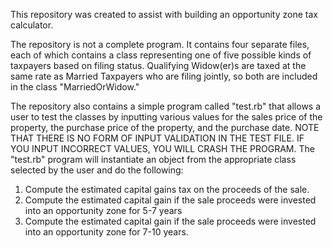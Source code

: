 This repository was created to assist with building an opportunity zone tax calculator.

The repository is not a complete program.  It contains four separate files, each of which contains a class representing one of five possible kinds of taxpayers based on filing status.  Qualifying Widow(er)s are taxed at the same rate as Married Taxpayers who are filing jointly, so both are included in the class "MarriedOrWidow."

The repository also contains a simple program called "test.rb" that allows a user to test the classes by inputting various values for the sales price of the property, the purchase price of the property, and the purchase date.  NOTE THAT THERE IS NO FORM OF INPUT VALIDATION IN THE TEST FILE.  IF YOU INPUT INCORRECT VALUES, YOU WILL CRASH THE PROGRAM.  The "test.rb" program will instantiate an object from the appropriate class selected by the user and do the following:

1) Compute the estimated capital gains tax on the proceeds of the sale.
2) Compute the estimated capital gain if the sale proceeds were invested into an opportunity zone for 5-7 years
3) Compute the estimated capital gain if the sale proceeds were invested into an opportunity zone for 7-10 years.


